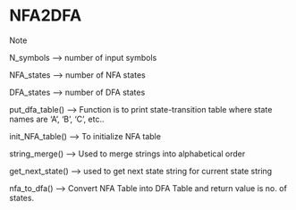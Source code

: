# NFA2DFA

Note

N_symbols –> number of input symbols

NFA_states –> number of NFA states

DFA_states –> number of DFA states

put_dfa_table() –> Function is to print state-transition table where state names are ‘A’, ‘B’, ‘C’, etc..

init_NFA_table() –> To initialize NFA table

string_merge() –> Used to merge strings into alphabetical order

get_next_state() –> used to get next state string for current state string

nfa_to_dfa() –> Convert NFA Table into DFA Table and return value is no. of states.
